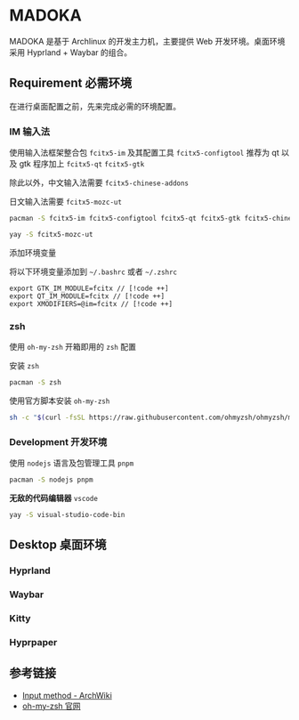 # MADOKA

MADOKA 是基于 Archlinux 的开发主力机，主要提供 Web 开发环境。桌面环境采用 Hyprland + Waybar 的组合。

## Requirement 必需环境

在进行桌面配置之前，先来完成必需的环境配置。

### IM 输入法

使用输入法框架整合包 `fcitx5-im` 及其配置工具 `fcitx5-configtool` 推荐为 qt 以及 gtk 程序加上 `fcitx5-qt` `fcitx5-gtk`

除此以外，中文输入法需要 `fcitx5-chinese-addons`

日文输入法需要
`fcitx5-mozc-ut`

```bash
pacman -S fcitx5-im fcitx5-configtool fcitx5-qt fcitx5-gtk fcitx5-chinese-addons
```

```bash
yay -S fcitx5-mozc-ut
```

添加环境变量

将以下环境变量添加到 `~/.bashrc` 或者 `~/.zshrc`

```
export GTK_IM_MODULE=fcitx // [!code ++]
export QT_IM_MODULE=fcitx // [!code ++]
export XMODIFIERS=@im=fcitx // [!code ++]
```

### zsh

使用 `oh-my-zsh` 开箱即用的 `zsh` 配置

安装 `zsh`

```bash
pacman -S zsh
```

使用官方脚本安装 `oh-my-zsh`

```bash
sh -c "$(curl -fsSL https://raw.githubusercontent.com/ohmyzsh/ohmyzsh/master/tools/install.sh)"
```

### Development 开发环境

使用 `nodejs` 语言及包管理工具 `pnpm`

```bash
pacman -S nodejs pnpm
```

**无敌的代码编辑器** `vscode`

```bash
yay -S visual-studio-code-bin
```

## Desktop 桌面环境

### Hyprland

### Waybar

### Kitty

### Hyprpaper

## 参考链接

- [Input method - ArchWiki](https://wiki.archlinux.org/title/Input_method)
- [oh-my-zsh 官网](https://ohmyz.sh/)
